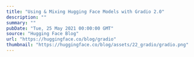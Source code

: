 ```yaml
---
title: "Using & Mixing Hugging Face Models with Gradio 2.0"
description: ""
summary: ""
pubDate: "Tue, 25 May 2021 00:00:00 GMT"
source: "Hugging Face Blog"
url: "https://huggingface.co/blog/gradio"
thumbnail: "https://huggingface.co/blog/assets/22_gradio/gradio.png"
---
```


